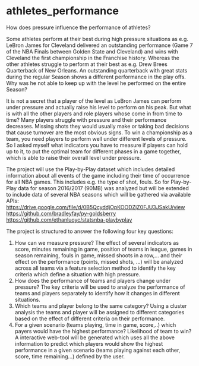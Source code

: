 # athletes_performance
How does pressure influence the performance of athletes?

Some athletes perform at their best during high pressure situations as e.g. LeBron James for Cleveland delivered an outstanding performance (Game 7 of the NBA Finals between Golden State and Cleveland) and wins with Cleveland the first championship in the Franchise history. Whereas the other athletes struggle to perform at their best as e.g. Drew Brees Quarterback of New Orleans. An outstanding quarterback with great stats during the regular Season shows a different performance in the play offs.  Why was he not able to keep up with the level he performed on the entire Season?

It is not a secret that a player of the level as LeBron James can perform under pressure and actually raise his level to perform on his peak. But what is with all the other players and role players whose come in from time to time? Many players struggle with pressure and their performance decreases. Missing shots they would usually make or taking bad decisions that cause turnover are the most obvious signs. 
To win a championship as a team, you need players to perform well under different levels of pressure. So I asked myself what indicators you have to measure if players can hold up to it, to put the optimal team for different phases in a game together, which is able to raise their overall level under pressure.

The project will use the Play-by-Play dataset which includes detailed information about all events of the game including their time of occurrence for all NBA games. This includes e.g. the type of shot, fouls. So for Play-by-Play data for season 2016/2017 (90MB) was analyzed but will be extended to include data of several NBA seasons which will be gathered via available APIs:
https://drive.google.com/file/d/0B5QcyddjOpKOODZjZ0FJU3JSakU/view
https://github.com/bradleyfay/py-goldsberry
https://github.com/ethanluoyc/statsnba-playbyplay

The project is structured to answer the following four key questions:
1)	How can we measure pressure?
The effect of several indicators as score, minutes remaining in game, position of teams in league, games in season remaining, fouls in game, missed shoots in a row,… and their effect on the performance (points, missed shots, …) will be analyzed across all teams via a feature selection method to identify the key criteria which define a situation with high pressure.
2)	How does the performance of teams and players change under pressure?
The key criteria will be used to analyze the performance of teams and players separately to identify how it changes in different situations.
3)	Which teams and player belong to the same category?
Using a cluster analysis the teams and player will be assigned to different categories based on the effect of different criteria on their performance. 
4)	For a given scenario (teams playing, time in game, score,..) which payers would have the highest performance? Likelihood of team to win?
A interactive web-tool will be generated which uses all the above information to predict which players would show the highest performance in a given scenario (teams playing against each other, score, time remaining…) defined by the user.

